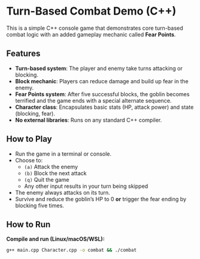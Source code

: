 # Turn-Based Combat Demo (C++)

This is a simple C++ console game that demonstrates core turn-based combat logic with an added gameplay mechanic called **Fear Points**.

##  Features

- **Turn-based system**: The player and enemy take turns attacking or blocking.
- **Block mechanic**: Players can reduce damage and build up fear in the enemy.
- **Fear Points system**: After five successful blocks, the goblin becomes terrified and the game ends with a special alternate sequence.
- **Character class**: Encapsulates basic stats (HP, attack power) and state (blocking, fear).
- **No external libraries**: Runs on any standard C++ compiler.

##  How to Play

- Run the game in a terminal or console.
- Choose to:
  - `(a)` Attack the enemy
  - `(b)` Block the next attack
  - `(q)` Quit the game
  - Any other input results in your turn being skipped
- The enemy always attacks on its turn.
- Survive and reduce the goblin’s HP to 0 **or** trigger the fear ending by blocking five times.

##  How to Run

**Compile and run (Linux/macOS/WSL):**
```bash
g++ main.cpp Character.cpp -o combat && ./combat
